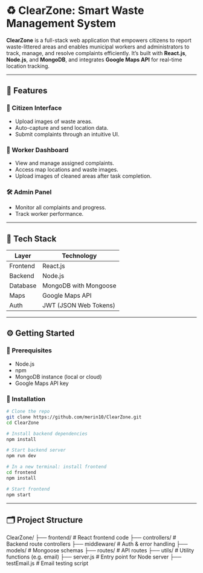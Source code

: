 # ♻️ ClearZone: Smart Waste Management System

**ClearZone** is a full-stack web application that empowers citizens to report waste-littered areas and enables municipal workers and administrators to track, manage, and resolve complaints efficiently. It’s built with **React.js**, **Node.js**, and **MongoDB**, and integrates **Google Maps API** for real-time location tracking.

---

## 🚀 Features

### 👥 Citizen Interface
- Upload images of waste areas.
- Auto-capture and send location data.
- Submit complaints through an intuitive UI.

### 👷 Worker Dashboard
- View and manage assigned complaints.
- Access map locations and waste images.
- Upload images of cleaned areas after task completion.

### 🛠️ Admin Panel
- Monitor all complaints and progress.
- Track worker performance.

---

## 🧰 Tech Stack

| Layer       | Technology            |
|-------------|------------------------|
| Frontend    | React.js               |
| Backend     | Node.js                |
| Database    | MongoDB with Mongoose  |
| Maps        | Google Maps API        |
| Auth        | JWT (JSON Web Tokens)  |

---

## ⚙️ Getting Started

### 🔧 Prerequisites
- Node.js
- npm
- MongoDB instance (local or cloud)
- Google Maps API key


### 🔄 Installation

```bash
# Clone the repo
git clone https://github.com/merin10/ClearZone.git
cd ClearZone

# Install backend dependencies
npm install

# Start backend server
npm run dev

# In a new terminal: install frontend
cd frontend
npm install

# Start frontend
npm start
```  

---

## 🗂️ Project Structure


ClearZone/
├── frontend/         # React frontend code
├── controllers/      # Backend route controllers
├── middleware/       # Auth & error handling
├── models/           # Mongoose schemas
├── routes/           # API routes
├── utils/            # Utility functions (e.g. email)
├── server.js         # Entry point for Node server
├── testEmail.js      # Email testing script


